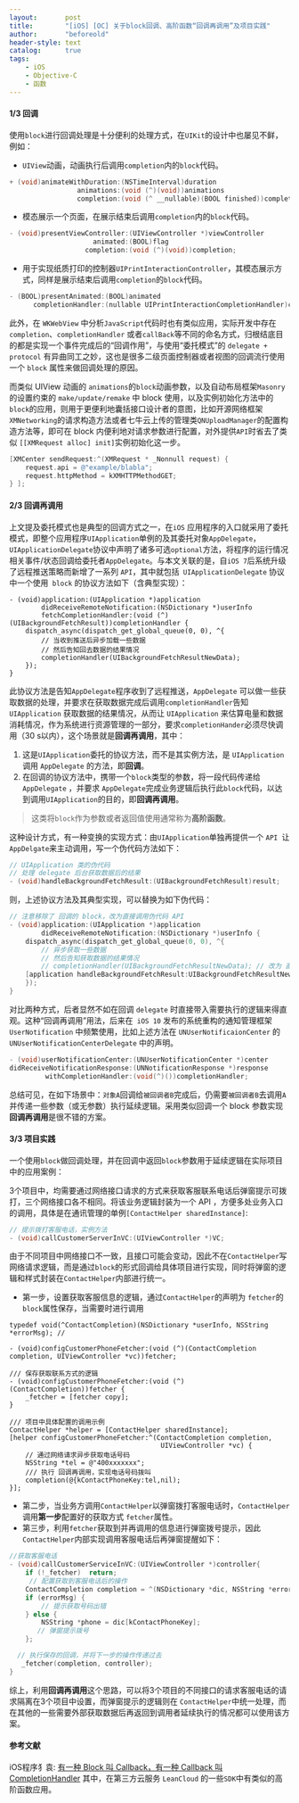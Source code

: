 ```yaml
---
layout:       post
title:        "[iOS] [OC] 关于block回调、高阶函数“回调再调用”及项目实践"
author:       "beforeold"
header-style: text
catalog:      true
tags:
    - iOS
    - Objective-C
    - 函数 
---
```


#### 1/3 回调
使用```block```进行回调处理是十分便利的处理方式，在```UIKit```的设计中也屡见不鲜，例如：
- ```UIView```动画，动画执行后调用```completion```内的```block```代码。

```Objective-C
+ (void)animateWithDuration:(NSTimeInterval)duration
                 animations:(void (^)(void))animations
                 completion:(void (^ __nullable)(BOOL finished))completion;
```
- 模态展示一个页面，在展示结束后调用```completion```内的```block```代码。

```Objective-C
- (void)presentViewController:(UIViewController *)viewController
                     animated:(BOOL)flag
                   completion:(void (^)(void))completion;
```
- 用于实现纸质打印的控制器```UIPrintInteractionController```，其模态展示方式，同样是展示结束后调用```completion```的```block```代码。

```Objective-C
- (BOOL)presentAnimated:(BOOL)animated 
      completionHandler:(nullable UIPrintInteractionCompletionHandler)completion;
```

此外，在 ```WKWebView``` 中分析```JavaScript```代码时也有类似应用，实际开发中存在 ```completion```、```completionHandler``` 或者```callBack```等不同的命名方式，归根结底目的都是实现一个事件完成后的“回调作用”，与使用“委托模式”的 ```delegate + protocol``` 有异曲同工之妙，这也是很多二级页面控制器或者视图的回调流行使用一个 ```block``` 属性来做回调处理的原因。 

而类似 UIView 动画的 ```animations```的```block```动画参数，以及自动布局框架```Masonry``` 的设置约束的 ```make/update/remake``` 中 block 使用，以及实例初始化方法中的``` block```的应用，则用于更便利地囊括接口设计者的意图，比如开源网络框架```XMNetworking```的请求构造方法或者七牛云上传的管理类```QNUploadManager```的配置构造方法等，即可在 block 内便利地对请求参数进行配置，对外提供```API```时省去了类似 ```[[XMRequest alloc] init]```实例初始化这一步。
```Objective-C
[XMCenter sendRequest:^(XMRequest * _Nonnull request) {
    request.api = @"example/blabla";
    request.httpMethod = kXMHTTPMethodGET;
} ];
```
#### 2/3 回调再调用
上文提及委托模式也是典型的回调方式之一，在```iOS``` 应用程序的入口就采用了委托模式，即整个应用程序```UIApplication```单例的及其委托对象```AppDelegate```，```UIApplicationDelegate```协议中声明了诸多可选```optional```方法，将程序的运行情况相关事件/状态回调给委托者```AppDelegate```。与本文关联的是，自``` iOS 7 ```后系统升级了远程推送策略而新增了一系列 ```API```，其中就包括``` UIApplicationDelegate``` 协议中一个使用``` block``` 的协议方法如下（含典型实现）：
```Objecitve-C
- (void)application:(UIApplication *)application
        didReceiveRemoteNotification:(NSDictionary *)userInfo
        fetchCompletionHandler:(void (^)(UIBackgroundFetchResult))completionHandler {
    dispatch_async(dispatch_get_global_queue(0, 0), ^{
        // 当收到推送后异步加载一些数据
        // 然后告知回去数据的结果情况
        completionHandler(UIBackgroundFetchResultNewData);
    });
}
```
此协议方法是告知```AppDelegate```程序收到了远程推送，```AppDelegate``` 可以做一些获取数据的处理，并要求在获取数据完成后调用```completionHandler```告知 ```UIApplication``` 获取数据的结果情况，从而让 ```UIApplication``` 来估算电量和数据消耗情况，作为系统进行资源管理的一部分，要求```completionHander```必须尽快调用（30 s以内），这个场景就是**回调再调用**，其中：

1. 这是```UIApplication```委托的协议方法，而不是其实例方法，是 ```UIApplication```调用 ```AppDelegate``` 的方法，即**回调**。
2. 在回调的协议方法中，携带一个```block```类型的参数，将一段代码传递给 ```AppDelegate``` ，并要求 ```AppDelegate```完成业务逻辑后执行此```block```代码，以达到调用```UIApplication```的目的，即**回调再调用**。

> 这类将```block```作为参数或者返回值使用通常称为**高阶函数**。 

这种设计方式，有一种变换的实现方式：由```UIApplication```单独再提供一个 ```API ```让 ```AppDelgate```来主动调用，写一个伪代码方法如下：
```Objective-C
// UIApplication 类的伪代码
// 处理 delegate 后台获取数据后的结果
- (void)handleBackgroundFetchResult:(UIBackgroundFetchResult)result;
```
则，上述协议方法及其典型实现，可以替换为如下伪代码：
```Objective-C
// 注意移除了 回调的 block，改为直接调用伪代码 API
- (void)application:(UIApplication *)application
        didReceiveRemoteNotification:(NSDictionary *)userInfo {
    dispatch_async(dispatch_get_global_queue(0, 0), ^{
        // 异步获取一些数据
        // 然后告知获取数据的结果情况
        // completionHandler(UIBackgroundFetchResultNewData); // 改为 直接调用
    [application handleBackgroundFetchResult:UIBackgroundFetchResultNewData];
    });
}
```
对比两种方式，后者显然不如在回调 ```delegate``` 时直接带入需要执行的逻辑来得直观。这种“回调再调用”用法，后来在``` iOS 10``` 发布的系统重构的通知管理框架 ```UserNotification``` 中频繁使用，比如上述方法在 ```UNUserNotificaionCenter``` 的 ```UNUserNotificationCenterDelegate``` 中的声明。
```Objective-C
- (void)userNotificationCenter:(UNUserNotificationCenter *)center
didReceiveNotificationResponse:(UNNotificationResponse *)response
         withCompletionHandler:(void(^)())completionHandler;
```
总结可见，在如下场景中：```对象A```回调给```被回调者B```完成后，仍需要```被回调者B```去调用```A```并传递一些参数（或无参数）执行延续逻辑。采用类似回调一个 block 参数实现**回调再调用**是很不错的方案。

#### 3/3 项目实践
一个使用```block```做回调处理，并在回调中返回```block```参数用于延续逻辑在实际项目中的应用案例：

3个项目中，均需要通过网络接口请求的方式来获取客服联系电话后弹窗提示可拨打，三个网络接口各不相同。将该业务逻辑封装为一个 API ，方便多处业务入口的调用，具体是在通讯管理的单例``` [ContactHelper sharedInstance] ```:
```Objective-C
// 提示拨打客服电话，实例方法
- (void)callCustomerServerInVC:(UIViewController *)VC;
```
由于不同项目中网络接口不一致，且接口可能会变动，因此不在``` ContactHelper ```写网络请求逻辑，而是通过``` block ```的形式回调给具体项目进行实现，同时将弹窗的逻辑和样式封装在``` ContactHelper ```内部进行统一。

- 第一步，设置获取客服信息的逻辑，通过```ContactHelper```的声明为 ```fetcher```的```block```属性保存，当需要时进行调用

```
typedef void(^ContactCompletion)(NSDictionary *userInfo, NSString *errorMsg); // 

- (void)configCustomerPhoneFetcher:(void (^)(ContactCompletion completion, UIViewController *vc))fetcher;

/// 保存获取联系方式的逻辑
- (void)configCustomerPhoneFetcher:(void (^)(ContactCompletion))fetcher {
    _fetcher = [fetcher copy]; 
}

/// 项目中具体配置的调用示例
ContactHelper *helper = [ContactHelper sharedInstance];
[helper configCustomerPhoneFetcher:^(ContactCompletion completion, 
                                      UIViewController *vc) {
    // 通过网络请求异步获取电话号码
    NSString *tel = @"400xxxxxxx";
    /// 执行 回调再调用，实现电话号码拨叫
    completion(@{kContactPhoneKey:tel,nil);
}];
```
- 第二步，当业务方调用```ContactHelper```以弹窗拨打客服电话时，```ContactHelper```调用**第一步**配置好的获取方式 ```fetcher```属性。
- 第三步，利用```fetcher```获取到并再调用的信息进行弹窗拨号提示，因此```ContactHelper```内部实现调用客服电话后再弹窗提醒如下：

```Objective-C
//获取客服电话
- (void)callCustomerServiceInVC:(UIViewController *)controller{
    if (!_fetcher)  return;
     // 配置获取到客服电话后的操作
    ContactCompletion completion = ^(NSDictionary *dic, NSString *errorMsg){
    if (errorMsg) {
        // 提示获取号码出错
    } else {
        NSString *phone = dic[kContactPhoneKey];
       // 弹窗提示拨号
    };

  // 执行保存的回调，并将下一步的操作传递过去
   _fetcher(completion, controller);
}
```
综上，利用**回调再调用**这个思路，可以将3个项目的不同接口的请求客服电话的请求隔离在3个项目中设置，而弹窗提示的逻辑则在 ```ContactHelper```中统一处理，而在其他的一些需要外部获取数据后再返回到调用者延续执行的情况都可以使用该方案。

#### 参考文献
iOS程序犭袁:  [有一种 Block 叫 Callback，有一种 Callback 叫 CompletionHandler](http://www.jianshu.com/p/061c393d6c9d)
其中，在第三方云服务 ```LeanCloud``` 的一些```SDK```中有类似的高阶函数应用。
